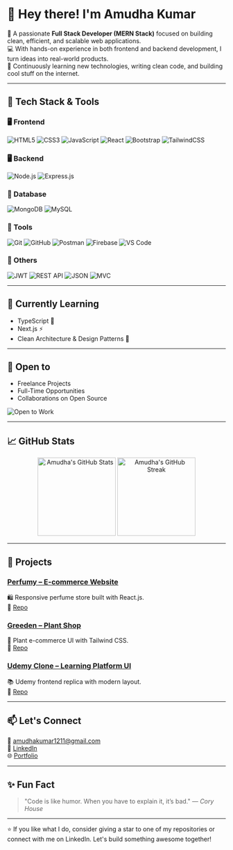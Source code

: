 # 👋 Hey there! I'm Amudha Kumar

🎯 A passionate **Full Stack Developer (MERN Stack)** focused on building clean, efficient, and scalable web applications.  
💻 With hands-on experience in both frontend and backend development, I turn ideas into real-world products.  
🌱 Continuously learning new technologies, writing clean code, and building cool stuff on the internet.

---

## 🚀 Tech Stack & Tools

### 🖥️ Frontend  
![HTML5](https://img.shields.io/badge/HTML5-E34F26?style=flat&logo=html5&logoColor=white)
![CSS3](https://img.shields.io/badge/CSS3-1572B6?style=flat&logo=css3&logoColor=white)
![JavaScript](https://img.shields.io/badge/JavaScript-F7DF1E?style=flat&logo=javascript&logoColor=black)
![React](https://img.shields.io/badge/React-61DAFB?style=flat&logo=react&logoColor=black)
![Bootstrap](https://img.shields.io/badge/Bootstrap-7952B3?style=flat&logo=bootstrap&logoColor=white)
![TailwindCSS](https://img.shields.io/badge/Tailwind_CSS-38B2AC?style=flat&logo=tailwind-css&logoColor=white)

### 🖥️ Backend  
![Node.js](https://img.shields.io/badge/Node.js-339933?style=flat&logo=nodedotjs&logoColor=white)
![Express.js](https://img.shields.io/badge/Express.js-000000?style=flat&logo=express&logoColor=white)

### 💾 Database  
![MongoDB](https://img.shields.io/badge/MongoDB-47A248?style=flat&logo=mongodb&logoColor=white)
![MySQL](https://img.shields.io/badge/MySQL-4479A1?style=flat&logo=mysql&logoColor=white)

### 🔧 Tools  
![Git](https://img.shields.io/badge/Git-F05032?style=flat&logo=git&logoColor=white)
![GitHub](https://img.shields.io/badge/GitHub-181717?style=flat&logo=github&logoColor=white)
![Postman](https://img.shields.io/badge/Postman-FF6C37?style=flat&logo=postman&logoColor=white)
![Firebase](https://img.shields.io/badge/Firebase-FFCA28?style=flat&logo=firebase&logoColor=black)
![VS Code](https://img.shields.io/badge/VS_Code-007ACC?style=flat&logo=visual-studio-code&logoColor=white)

### 🔐 Others  
![JWT](https://img.shields.io/badge/JWT-000000?style=flat&logo=jsonwebtokens&logoColor=white)
![REST API](https://img.shields.io/badge/REST_API-025E8C?style=flat&logo=api&logoColor=white)
![JSON](https://img.shields.io/badge/JSON-000000?style=flat&logo=json&logoColor=white)
![MVC](https://img.shields.io/badge/MVC_Pattern-005571?style=flat)

---

## 🧠 Currently Learning

- TypeScript 🔷
- Next.js ⚡
- Clean Architecture & Design Patterns 🧱

---

## 💼 Open to

- Freelance Projects  
- Full-Time Opportunities  
- Collaborations on Open Source  

![Open to Work](https://img.shields.io/badge/Open%20To-Work-%2300b894?style=flat&logo=freelancer&logoColor=white)

---

## 📈 GitHub Stats

<p align="center">
  <img src="https://github-readme-stats.vercel.app/api?username=Amudha-kumar&show_icons=true&theme=react&hide_border=true" alt="Amudha's GitHub Stats" height="180px" />
  <img src="https://github-readme-streak-stats.herokuapp.com/?user=Amudha-kumar&theme=react&hide_border=true" alt="Amudha's GitHub Streak" height="180px" />
</p>

---

## 🧩 Projects

### [Perfumy – E-commerce Website](https://perfumy-react-5bq3.vercel.app)  
🛍️ Responsive perfume store built with React.js.  
🔗 [Repo](https://github.com/Amudha-kumar/Perfumy-react)

### [Greeden – Plant Shop](https://amudha-kumar.github.io/greeden-website/)  
🌿 Plant e-commerce UI with Tailwind CSS.  
🔗 [Repo](https://github.com/Amudha-kumar/greeden-website)

### [Udemy Clone – Learning Platform UI](https://amudha-kumar.github.io/udemy-clone/)  
📚 Udemy frontend replica with modern layout.  
🔗 [Repo](https://github.com/Amudha-kumar/udemy-clone)

---

## 📫 Let's Connect

📧 amudhakumar1211@gmail.com  
🔗 [LinkedIn](https://www.linkedin.com/in/amudha-k-7b83a5344/)  
🌐 [Portfolio](https://perfumy-react-5bq3.vercel.app)

---

## ✨ Fun Fact

> "Code is like humor. When you have to explain it, it’s bad." — *Cory House*

---

⭐ If you like what I do, consider giving a star to one of my repositories or connect with me on LinkedIn. Let's build something awesome together!

